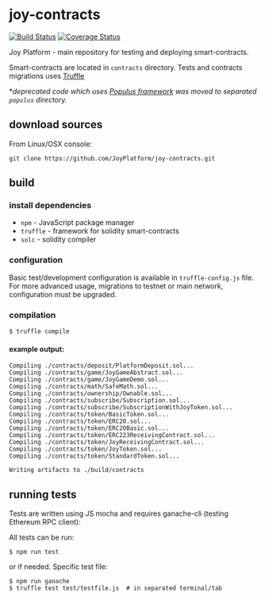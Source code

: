 # joy-contracts
[![Build Status](https://img.shields.io/travis/JoyPlatform/joy-contracts.svg?branch=develop&style=flat-square)](https://travis-ci.org/JoyPlatform/joy-contracts)
[![Coverage Status](https://img.shields.io/coveralls/github/JoyPlatform/joy-contracts/develop.svg?style=flat-square)](https://coveralls.io/github/JoyPlatform/joy-contracts?branch=develop)

Joy Platform - main repository for testing and deploying smart-contracts.

Smart-contracts are located in `contracts` directory.
Tests and contracts migrations uses [Truffle](https://github.com/trufflesuite/truffle)

**deprecated code which uses [Populus framework](https://github.com/pipermerriam/populus "populus github repository") was moved to separated `populus` directory.*

## download sources

From Linux/OSX console:
```
git clone https://github.com/JoyPlatform/joy-contracts.git
```

## build

### install dependencies

- `npm` - JavaScript package manager
- `truffle` - framework for solidity smart-contracts
- `solc` - solidity compiler

### configuration

Basic test/development configuration is available in `truffle-config.js` file.
For more advanced usage, migrations to testnet or main network, configuration must be upgraded.

### compilation

```
$ truffle compile
```
#### example output:
```
Compiling ./contracts/deposit/PlatformDeposit.sol...
Compiling ./contracts/game/JoyGameAbstract.sol...
Compiling ./contracts/game/JoyGameDemo.sol...
Compiling ./contracts/math/SafeMath.sol...
Compiling ./contracts/ownership/Ownable.sol...
Compiling ./contracts/subscribe/Subscription.sol...
Compiling ./contracts/subscribe/SubscriptionWithJoyToken.sol...
Compiling ./contracts/token/BasicToken.sol...
Compiling ./contracts/token/ERC20.sol...
Compiling ./contracts/token/ERC20Basic.sol...
Compiling ./contracts/token/ERC223ReceivingContract.sol...
Compiling ./contracts/token/JoyReceivingContract.sol...
Compiling ./contracts/token/JoyToken.sol...
Compiling ./contracts/token/StandardToken.sol...

Writing artifacts to ./build/contracts
```

## running tests

Tests are written using JS mocha and requires ganache-cli (testing Ethereum RPC client):

All tests can be run:
```
$ npm run test
```

or if needed. Specific test file:
```
$ npm run ganache
$ truffle test test/testfile.js  # in separated terminal/tab
```
